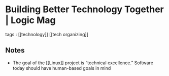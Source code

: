 # Building Better Technology Together | Logic Mag

tags
: [[technology]] [[tech organizing]]


<a id="orge3a4433"></a>

## Notes

-   The goal of the [[Linux]] project is &ldquo;technical excellence.&rdquo; Software today should have human-based goals in mind
